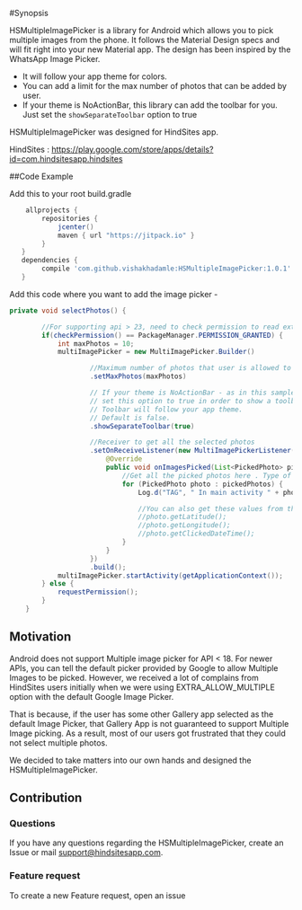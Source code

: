 #Synopsis

HSMultipleImagePicker is a library for Android which allows you to pick multiple images from the phone. It follows the Material Design specs and will fit right into your new Material app. The design has been inspired by the WhatsApp Image Picker.

- It will follow your app theme for colors.
- You can add a limit for the max number of photos that can be added by user.
- If your theme is NoActionBar, this library can add the toolbar for you. Just set the ```showSeparateToolbar``` option to true

HSMultipleImagePicker was designed for HindSites app. 

HindSites :
https://play.google.com/store/apps/details?id=com.hindsitesapp.hindsites

##Code Example

Add this to your root build.gradle

```gradle
    allprojects {
        repositories {
            jcenter()
            maven { url "https://jitpack.io" }
        }
   }
   dependencies {
        compile 'com.github.vishakhadamle:HSMultipleImagePicker:1.0.1'
   }
```

Add this code where you want to add the image picker -

```java
private void selectPhotos() {

        //For supporting api > 23, need to check permission to read external storage.
        if(checkPermission() == PackageManager.PERMISSION_GRANTED) {
            int maxPhotos = 10;
            multiImagePicker = new MultiImagePicker.Builder()

                    //Maximum number of photos that user is allowed to select. By default, there is no limit
                    .setMaxPhotos(maxPhotos)

                    // If your theme is NoActionBar - as in this sample app or you are hiding the bar in your activity,
                    // set this option to true in order to show a toolbar at the top.
                    // Toolbar will follow your app theme.
                    // Default is false.
                    .showSeparateToolbar(true)

                    //Receiver to get all the selected photos
                    .setOnReceiveListener(new MultiImagePickerListener() {
                        @Override
                        public void onImagesPicked(List<PickedPhoto> pickedPhotos) {
                            //Get all the picked photos here . Type of photo is PickedPhoto
                            for (PickedPhoto photo : pickedPhotos) {
                                Log.d("TAG", " In main activity " + photo.getPhotoPath());

                                //You can also get these values from the picked photos.
                                //photo.getLatitude();
                                //photo.getLongitude();
                                //photo.getClickedDateTime();
                            }
                        }
                    })
                    .build();
            multiImagePicker.startActivity(getApplicationContext());
        } else {
            requestPermission();
        }
    }
```


## Motivation

Android does not support Multiple image picker for API < 18. For newer APIs, you can tell the default picker provided by Google to allow Multiple Images to be picked. However, we received a lot of complains from HindSites users initially when we were using EXTRA_ALLOW_MULTIPLE option with the default Google Image Picker.

That is because, if the user has some other Gallery app selected as the default Image Picker, that Gallery App is not guaranteed to support Multiple Image picking. As a result, most of our users got frustrated that they could not select multiple photos. 

We decided to take matters into our own hands and designed the HSMultipleImagePicker.


## Contribution

### Questions

If you have any questions regarding the HSMultipleImagePicker, create an Issue or mail support@hindsitesapp.com.

### Feature request

To create a new Feature request, open an issue 
